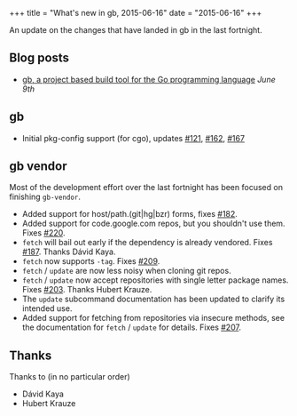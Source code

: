 +++
title = "What's new in gb, 2015-06-16"
date = "2015-06-16"
+++

An update on the changes that have landed in gb in the last fortnight.

<!--more-->

## Blog posts

* [gb, a project based build tool for the Go programming language](http://dave.cheney.net/2015/06/09/gb-a-project-based-build-tool-for-the-go-programming-language) _June 9th_

## gb

* Initial pkg-config support (for cgo), updates [#121](https://github.com/constabulary/gb/issues/121), [#162](https://github.com/constabulary/gb/issues/162), [#167](https://github.com/constabulary/gb/issues/167)

## gb vendor 

Most of the development effort over the last fortnight has been focused on finishing `gb-vendor`.

* Added support for host/path.(git|hg|bzr) forms, fixes [#182](https://github.com/constabulary/gb/issues/182).
* Added support for code.google.com repos, but you shouldn't use them. Fixes [#220](https://github.com/constabulary/gb/issues/220).
* `fetch` will bail out early if the dependency is already vendored. Fixes [#187](https://github.com/constabulary/gb/issues/187). Thanks Dávid Kaya.
* `fetch` now supports `-tag`. Fixes [#209](https://github.com/constabulary/gb/issues/209).
* `fetch` / `update` are now less noisy when cloning git repos.
* `fetch` / `update` now accept repositories with single letter package names. Fixes [#203](https://github.com/constabulary/gb/issues/203). Thanks Hubert Krauze.
* The `update` subcommand documentation has been updated to clarify its intended use.
* Added support for fetching from repositories via insecure methods, see the documentation for `fetch` / `update` for details. Fixes [#207](https://github.com/constabulary/gb/issues/207).

## Thanks

Thanks to (in no particular order)

* Dávid Kaya
* Hubert Krauze
